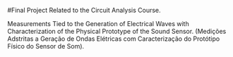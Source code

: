 #Final Project Related to the Circuit Analysis Course.

Measurements Tied to the Generation of Electrical Waves with Characterization of the Physical Prototype of the Sound Sensor.
(Medições Adstritas a Geração de Ondas Elétricas com Caracterização do Protótipo Físico do Sensor de Som).

